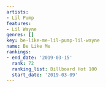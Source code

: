 ```yaml
---
artists:
- Lil Pump
features:
- Lil Wayne
genres: []
key: be-like-me-lil-pump-lil-wayne
name: Be Like Me
rankings:
- end_date: '2019-03-15'
  rank: 72
  ranking_list: Billboard Hot 100
  start_date: '2019-03-09'
---
```


